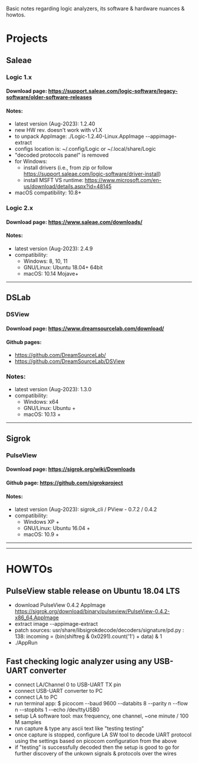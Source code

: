 Basic notes regarding logic analyzers, its software & hardware nuances & howtos.


# Projects




## Saleae


### Logic 1.x

#### Download page: https://support.saleae.com/logic-software/legacy-software/older-software-releases

#### Notes:
- latest version (Aug-2023): 1.2.40
- new HW rev. doesn't work with v1.X
- to unpack AppImage: ./Logic-1.2.40-Linux.AppImage --appimage-extract
- configs location is: ~/.config/Logic or ~/.local/share/Logic
- "decoded protocols panel" is removed
- for Windows:
  - install drivers (i.e., from zip or follow https://support.saleae.com/logic-software/driver-install)
  - install MSFT VS runtime: https://www.microsoft.com/en-us/download/details.aspx?id=48145
- macOS compatibility: 10.8+


### Logic 2.x

#### Download page: https://www.saleae.com/downloads/

#### Notes:
- latest version (Aug-2023): 2.4.9
- compatibility:
  - Windows: 8, 10, 11
  - GNU/Linux: Ubuntu 18.04+ 64bit
  - macOS: 10.14 Mojave+


---


## DSLab

### DSView

#### Download page: https://www.dreamsourcelab.com/download/

#### Github pages:
- https://github.com/DreamSourceLab/
- https://github.com/DreamSourceLab/DSView

### Notes:
- latest version (Aug-2023): 1.3.0
- compatibility:
  - Windows: x64
  - GNU/Linux: Ubuntu +
  - macOS: 10.13 +


---


## Sigrok

### PulseView

#### Download page: https://sigrok.org/wiki/Downloads

#### Github page: https://github.com/sigrokproject

#### Notes:
- latest version (Aug-2023): sigrok_cli / PView - 0.7.2 / 0.4.2
- compatibility:
  - Windows XP +
  - GNU/Linux: Ubuntu 16.04 +
  - macOS: 10.9 +


---
---




# HOWTOs




## PulseView stable release on Ubuntu 18.04 LTS

- download PulseView 0.4.2 AppImage  https://sigrok.org/download/binary/pulseview/PulseView-0.4.2-x86_64.AppImage
- extract image  --appimage-extract
- patch sources: usr/share/libsigrokdecode/decoders/signature/pd.py : 138: incoming = (bin(shiftreg & 0x0291).count('1') + data) & 1
- ./AppRun


## Fast checking logic analyzer using any USB-UART converter

- connect LA/Channel 0 to USB-UART TX pin
- connect USB-UART converter to PC
- connect LA to PC
- run terminal app:
$ picocom  --baud 9600  --databits 8  --parity n  --flow n  --stopbits 1  --echo /dev/ttyUSB0
- setup LA software tool: max frequency, one channel, ~one minute / 100 M samples
- run capture & type any ascii text like "testing testing"
- once capture is stopped, configure LA SW tool to decode UART protocol using the settings based on picocom configuration from the above
- if "testing" is successfully decoded then the setup is good to go for further discovery of the unkown signals & protocols over the wires


